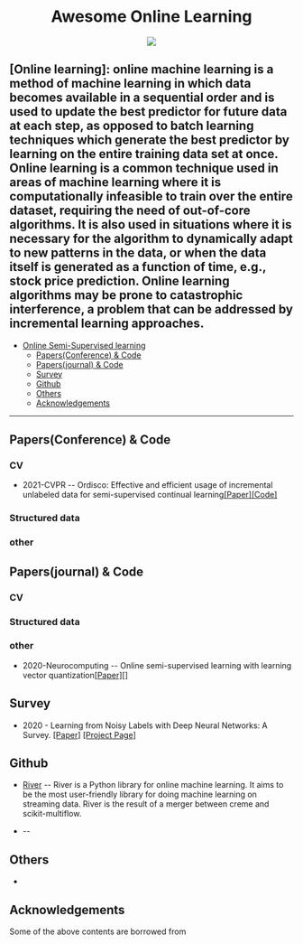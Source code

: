 <div align="center">
    <h1>Awesome Online Learning</h1>
    <a href="https://github.com/sindresorhus/awesome"><img src="https://cdn.rawgit.com/sindresorhus/awesome/d7305f38d29fed78fa85652e3a63e154dd8e8829/media/badge.svg"/></a>
</div>

[Online learning]: online machine learning is a method of machine learning in which data becomes available in a sequential order and is used to update the best predictor for future data at each step, as opposed to batch learning techniques which generate the best predictor by learning on the entire training data set at once. Online learning is a common technique used in areas of machine learning where it is computationally infeasible to train over the entire dataset, requiring the need of out-of-core algorithms. It is also used in situations where it is necessary for the algorithm to dynamically adapt to new patterns in the data, or when the data itself is generated as a function of time, e.g., stock price prediction. Online learning algorithms may be prone to catastrophic interference, a problem that can be addressed by incremental learning approaches.
---

- [Online Semi-Supervised learning](#learning-with-label-noise)
  - [Papers(Conference) & Code](#Papers(Conference)--Code)
  - [Papers(journal) & Code](#Papers(journal)--Code)
  - [Survey](#Survey)
  - [Github](#github)
  - [Others](#others)
  - [Acknowledgements](#acknowledgements)

---

<p id="Papers(Conference)--Code"></p>

## Papers(Conference) & Code

### CV 
* 2021-CVPR -- Ordisco: Effective and efficient usage of incremental unlabeled data for semi-supervised continual learning[[Paper]](https://openaccess.thecvf.com/content/CVPR2021/html/Wang_ORDisCo_Effective_and_Efficient_Usage_of_Incremental_Unlabeled_Data_for_CVPR_2021_paper.html)[[Code]]()

### Structured data


### other


<p id="Papers(journal)--Code"></p>

## Papers(journal) & Code

### CV 


### Structured data



### other
* 2020-Neurocomputing -- Online semi-supervised learning with learning vector quantization[[Paper]](https://www.sciencedirect.com/science/article/abs/pii/S0925231220303672)[]


<p id="Survey"></p>

## Survey

* 2020 - Learning from Noisy Labels with Deep Neural Networks: A Survey. [[Paper]](https://arxiv.org/abs/2007.08199) [[Project Page]](https://github.com/songhwanjun/Awesome-Noisy-Labels)


## Github

* [River](https://github.com/online-ml/river) -- River is a Python library for online machine learning. It aims to be the most user-friendly library for doing machine learning on streaming data. River is the result of a merger between creme and scikit-multiflow.

* []() -- 
 

## Others

* 


## Acknowledgements

Some of the above contents are borrowed from 

